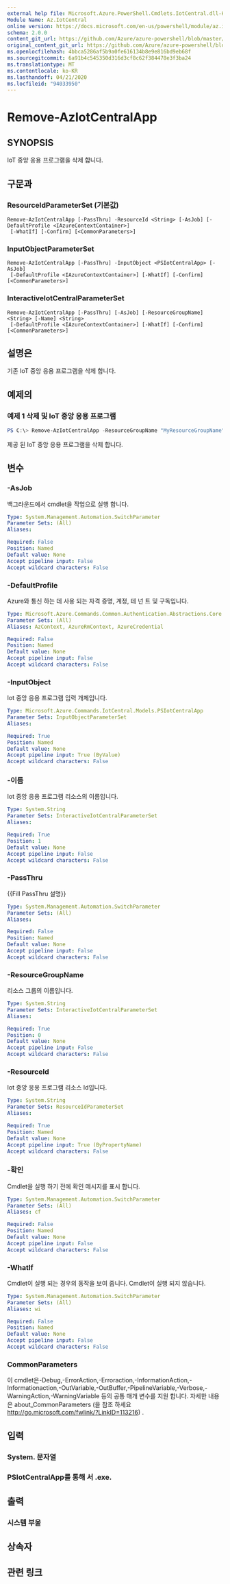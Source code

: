 ```yaml
---
external help file: Microsoft.Azure.PowerShell.Cmdlets.IotCentral.dll-Help.xml
Module Name: Az.IotCentral
online version: https://docs.microsoft.com/en-us/powershell/module/az.iotcentral/remove-aziotcentralapp
schema: 2.0.0
content_git_url: https://github.com/Azure/azure-powershell/blob/master/src/IotCentral/IotCentral/help/Remove-AzIotCentralApp.md
original_content_git_url: https://github.com/Azure/azure-powershell/blob/master/src/IotCentral/IotCentral/help/Remove-AzIotCentralApp.md
ms.openlocfilehash: 4bbca5286af5b9a0fe616134b8e9e816bd9eb68f
ms.sourcegitcommit: 6a91b4c545350d316d3cf8c62f384478e3f3ba24
ms.translationtype: MT
ms.contentlocale: ko-KR
ms.lasthandoff: 04/21/2020
ms.locfileid: "94033950"
---
```

# Remove-AzIotCentralApp

## SYNOPSIS
IoT 중앙 응용 프로그램을 삭제 합니다.

## 구문과

### ResourceIdParameterSet (기본값)
```
Remove-AzIotCentralApp [-PassThru] -ResourceId <String> [-AsJob] [-DefaultProfile <IAzureContextContainer>]
 [-WhatIf] [-Confirm] [<CommonParameters>]
```

### InputObjectParameterSet
```
Remove-AzIotCentralApp [-PassThru] -InputObject <PSIotCentralApp> [-AsJob]
 [-DefaultProfile <IAzureContextContainer>] [-WhatIf] [-Confirm] [<CommonParameters>]
```

### InteractiveIotCentralParameterSet
```
Remove-AzIotCentralApp [-PassThru] [-AsJob] [-ResourceGroupName] <String> [-Name] <String>
 [-DefaultProfile <IAzureContextContainer>] [-WhatIf] [-Confirm] [<CommonParameters>]
```

## 설명은
기존 IoT 중앙 응용 프로그램을 삭제 합니다.

## 예제의

### 예제 1 삭제 및 IoT 중앙 응용 프로그램
```powershell
PS C:\> Remove-AzIotCentralApp -ResourceGroupName "MyResourceGroupName" -Name "MyAppResourceName"
```

제공 된 IoT 중앙 응용 프로그램을 삭제 합니다.

## 변수

### -AsJob
백그라운드에서 cmdlet을 작업으로 실행 합니다.

```yaml
Type: System.Management.Automation.SwitchParameter
Parameter Sets: (All)
Aliases:

Required: False
Position: Named
Default value: None
Accept pipeline input: False
Accept wildcard characters: False
```

### -DefaultProfile
Azure와 통신 하는 데 사용 되는 자격 증명, 계정, 테 넌 트 및 구독입니다.

```yaml
Type: Microsoft.Azure.Commands.Common.Authentication.Abstractions.Core.IAzureContextContainer
Parameter Sets: (All)
Aliases: AzContext, AzureRmContext, AzureCredential

Required: False
Position: Named
Default value: None
Accept pipeline input: False
Accept wildcard characters: False
```

### -InputObject
Iot 중앙 응용 프로그램 입력 개체입니다.

```yaml
Type: Microsoft.Azure.Commands.IotCentral.Models.PSIotCentralApp
Parameter Sets: InputObjectParameterSet
Aliases:

Required: True
Position: Named
Default value: None
Accept pipeline input: True (ByValue)
Accept wildcard characters: False
```

### -이름
Iot 중앙 응용 프로그램 리소스의 이름입니다.

```yaml
Type: System.String
Parameter Sets: InteractiveIotCentralParameterSet
Aliases:

Required: True
Position: 1
Default value: None
Accept pipeline input: False
Accept wildcard characters: False
```

### -PassThru
{{Fill PassThru 설명}}

```yaml
Type: System.Management.Automation.SwitchParameter
Parameter Sets: (All)
Aliases:

Required: False
Position: Named
Default value: None
Accept pipeline input: False
Accept wildcard characters: False
```

### -ResourceGroupName
리소스 그룹의 이름입니다.

```yaml
Type: System.String
Parameter Sets: InteractiveIotCentralParameterSet
Aliases:

Required: True
Position: 0
Default value: None
Accept pipeline input: False
Accept wildcard characters: False
```

### -ResourceId
Iot 중앙 응용 프로그램 리소스 Id입니다.

```yaml
Type: System.String
Parameter Sets: ResourceIdParameterSet
Aliases:

Required: True
Position: Named
Default value: None
Accept pipeline input: True (ByPropertyName)
Accept wildcard characters: False
```

### -확인
Cmdlet을 실행 하기 전에 확인 메시지를 표시 합니다.

```yaml
Type: System.Management.Automation.SwitchParameter
Parameter Sets: (All)
Aliases: cf

Required: False
Position: Named
Default value: None
Accept pipeline input: False
Accept wildcard characters: False
```

### -WhatIf
Cmdlet이 실행 되는 경우의 동작을 보여 줍니다.
Cmdlet이 실행 되지 않습니다.

```yaml
Type: System.Management.Automation.SwitchParameter
Parameter Sets: (All)
Aliases: wi

Required: False
Position: Named
Default value: None
Accept pipeline input: False
Accept wildcard characters: False
```

### CommonParameters
이 cmdlet은-Debug,-ErrorAction,-Erroraction,-InformationAction,-Informationaction,-OutVariable,-OutBuffer,-PipelineVariable,-Verbose,-WarningAction,-WarningVariable 등의 공통 매개 변수를 지원 합니다. 자세한 내용은 about_CommonParameters (을 참조 하세요 http://go.microsoft.com/fwlink/?LinkID=113216) .

## 입력

### System. 문자열

### PSIotCentralApp를 통해 서 .exe.

## 출력

### 시스템 부울

## 상속자

## 관련 링크

